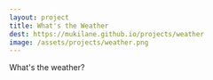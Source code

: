 ```yaml
---
layout: project
title: What's the Weather
dest: https://mukilane.github.io/projects/weather
image: /assets/projects/weather.png
---
```


What's the weather?